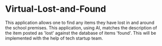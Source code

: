 # Virtual-Lost-and-Found
This application allows one to find any items they have lost in and around the school premises. This application, using AI, matches the description of the item posted as 'lost' against the database of items 'found'. This will be implemented with the help of tech startup team.
 
